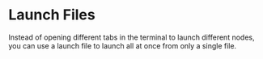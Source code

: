 # Launch Files
Instead of opening different tabs in the terminal to launch different nodes, you can use a launch file to launch all at once from only a single file.